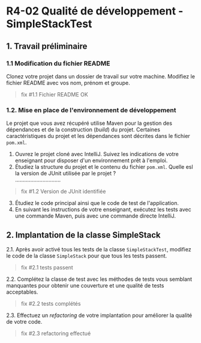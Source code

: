 # R4-02 Qualité de développement - SimpleStackTest

## 1. Travail préliminaire

### 1.1 Modification du fichier README

Clonez votre projet dans un dossier de travail sur votre machine.
Modifiez le fichier README avec vos nom, prénom et groupe.

> fix #1.1 Fichier README OK

### 1.2. Mise en place de l'environnement de développement

Le projet que vous avez récupéré utilise Maven pour la gestion des dépendances et de la construction (_build_) du projet.
Certaines caractéristiques du projet et les dépendances sont décrites dans le fichier ``pom.xml``.

1. Ouvrez le projet cloné avec IntelliJ.
Suivez les indications de votre enseignant pour disposer d'un environnement prêt à l'emploi.
2. Étudiez la structure du projet et le contenu du fichier ``pom.xml``.
Quelle esl la version de JUnit utilisée par le projet ?  
..............................

> fix #1.2 Version de JUnit identifiée

3. Étudiez le code principal ainsi que le code de test de l'application.
4. En suivant les instructions de votre enseignant, exécutez les tests avec une commande Maven, puis avec une commande directe IntelliJ.

## 2. Implantation de la classe SimpleStack

2.1. Après avoir activé tous les tests de la classe ``SimpleStackTest``, modifiez le code de la classe ``SimpleStack`` pour que tous les tests passent.

> fix #2.1 tests passent

2.2. Complétez la classe de test avec les méthodes de tests vous semblant manquantes pour obtenir une couverture et une qualité de tests acceptables.

> fix #2.2 tests complétés

2.3. Effectuez un _refactoring_ de votre implantation pour améliorer la qualité de votre code.

> fix #2.3 refactoring effectué





